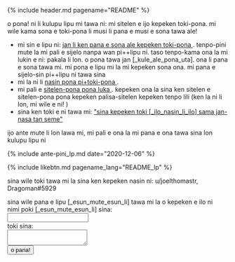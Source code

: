 {% include header.md pagename="README" %}

<span class="lp">o pona! ni li kulupu lipu mi tawa ni: mi sitelen e ijo kepeken toki-pona. mi wile kama sona e toki-pona li musi li pana e musi e sona tawa ale! </span>

- <span class="lp">mi sin e lipu ni: </span> [<span class="lp">jan li ken pana e sona ale kepeken toki-pona </span>](https://joelthomastr.github.io/tokipona/pana-sona-ale_lp). <span class="lp">tenpo-pini mute la mi pali e sijelo nanpa wan pi++lipu ni. taso tenpo-kama ona la mi lukin e ni: pakala li lon. o pona tawa jan [_kule_ale_pona_uta]. ona li pana e sona tawa mi. mi pona e lipu mi la mi kepeken sona ona. mi pana e sijelo-sin pi++lipu ni tawa sina </span>
- <span class="lp">mi la ni li </span> [<span class="lp">nasin pona pi+toki-pona </span>](https://joelthomastr.github.io/tokipona/nasin-pona-pi-toki-pona_lp).
- <span class="lp">mi pali e </span> [<span class="lp">sitelen-pona pona luka </span>](https://joelthomastr.github.io/tokipona/sitelen-pona-pona-luka_lp). <span class="lp">kepeken ona la sina ken sitelen e sitelen-pona pona kepeken palisa-sitelen kepeken tenpo lili </span> (<span class="lp">ken la ni li lon, mi wile e ni! </span>)
- <span class="lp">sina ken toki e ni tawa mi: </span> [<span class="lp">"sina kepeken toki [_ilo_nasin_li_ilo] sama jan-nasa tan seme" </span>](https://joelthomastr.github.io/tokipona/kepeken-pi-toki-inli_lp)

<span class="lp">ijo ante mute li lon lawa mi, mi pali e ona la mi pana e ona tawa sina lon kulupu lipu ni </span>

{% include ante-pini_lp.md date="2020-12-06" %}

{% include likebtn.md pagename_lang="README_lp" %}

<span class="lp">sina wile toki tawa mi la sina ken kepeken nasin ni: </span>
u/joelthomastr, Dragoman#5929

<form
  action="https://formspree.io/xpzyllzr"
  method="POST"
>
  <label>
    <span class="lp">sina wile pana e lipu [_esun_mute_esun_li] tawa mi la o kepeken e ilo ni </span><br><span class="lp">nimi poki [_esun_mute_esun_li] sina: </span><br>
    <input type="text" name="_replyto">
  </label><br>
  <label>
    <span class="lp">toki sina: </span><br>
    <textarea name="message"></textarea>
  </label>
<br>
  <button type="submit"><span class="lp">o pana! </span></button>
